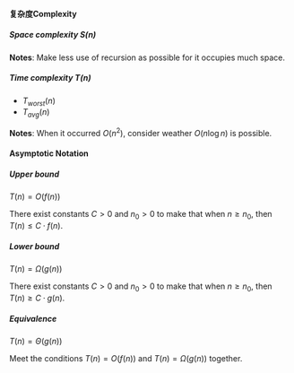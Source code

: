 #### 复杂度Complexity

##### Space complexity $S(n)$

**Notes**: Make less use of recursion as possible for it occupies much space.

##### Time complexity  $T(n)$

- $T_{worst}(n)$
- $T_{avg}(n)$

**Notes**: When it occurred $O(n^2)$, consider weather $O(n\log{}n)$ is possible.

#### Asymptotic Notation

##### Upper bound

$T(n)=O(f(n))$

There exist constants $C>0$ and $n_0>0$ to make that when $n\ge n_0$, then $T(n)\le C·f(n)$.

##### Lower bound

$T(n)=\Omega(g(n))$

There exist constants $C>0$ and $n_0>0$ to make that when $n\ge n_0$, then $T(n)\ge C·g(n)$.

##### Equivalence

$T(n)=\Theta(g(n))$

Meet the conditions $T(n)=O(f(n))$ and $T(n)=\Omega(g(n))$ together.
